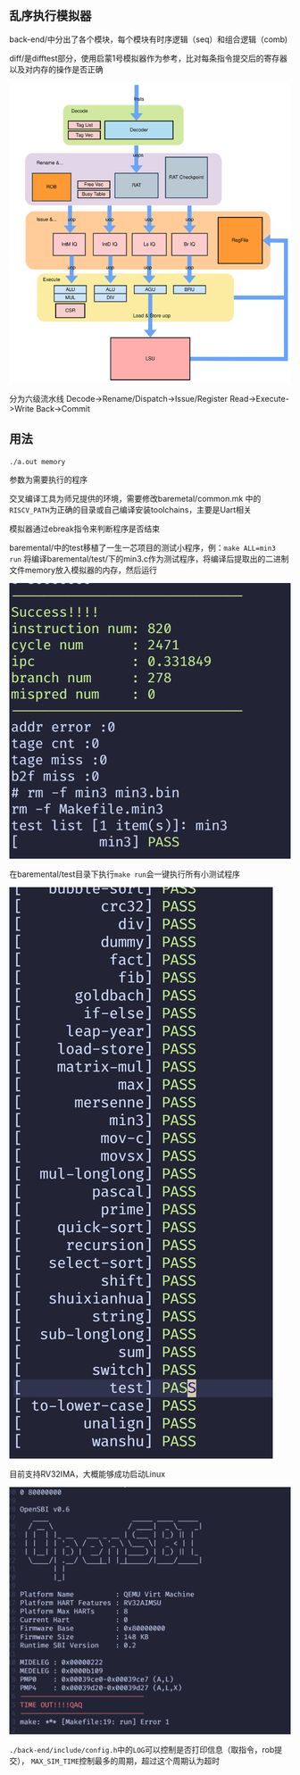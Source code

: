## 乱序执行模拟器

back-end/中分出了各个模块，每个模块有时序逻辑（seq）和组合逻辑（comb)

diff/是difftest部分，使用启蒙1号模拟器作为参考，比对每条指令提交后的寄存器以及对内存的操作是否正确


![后端架构图](./arch.svg)

分为六级流水线   Decode->Rename/Dispatch->Issue/Register Read->Execute->Write Back->Commit

## 用法

`./a.out memory`

参数为需要执行的程序

交叉编译工具为师兄提供的环境，需要修改baremetal/common.mk
中的`RISCV_PATH`为正确的目录或自己编译安装toolchains，主要是Uart相关


模拟器通过ebreak指令来判断程序是否结束

baremental/中的test移植了一生一芯项目的测试小程序，例：`make ALL=min3 run` 将编译baremental/test/下的min3.c作为测试程序，将编译后提取出的二进制文件memory放入模拟器的内存，然后运行

![min3](./min3.png)

在baremental/test目录下执行`make run`会一键执行所有小测试程序 

![所有测试](./all.png)

目前支持RV32IMA，大概能够成功启动Linux

![Linux](./opensbi.png)

`./back-end/include/config.h`中的`LOG`可以控制是否打印信息（取指令，rob提交），
`MAX_SIM_TIME`控制最多的周期，超过这个周期认为超时

